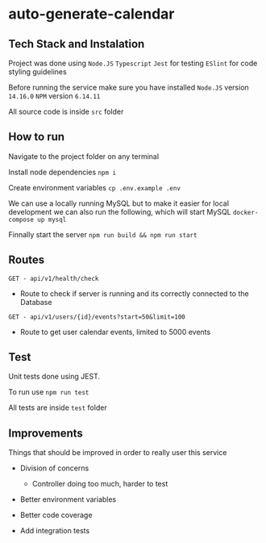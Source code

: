 # auto-generate-calendar

## Tech Stack and Instalation

Project was done using
`Node.JS`
`Typescript`
`Jest` for testing
`ESlint` for code styling guidelines

Before running the service make sure you have installed
`Node.JS` version  `14.16.0`
`NPM` version  `6.14.11`

All source code is inside `src` folder

## How to run

Navigate to the project folder on any terminal

Install node dependencies
`npm i`

Create environment variables
`cp .env.example .env`

We can use a locally running MySQL but to make it easier for local development we can also run the following, which will start MySQL
`docker-compose up mysql`

Finnally start the server
`npm run build && npm run start`

## Routes

`GET - api/v1/health/check`

- Route to check if server is running and its correctly connected to the Database

`GET - api/v1/users/{id}/events?start=50&limit=100`

- Route to get user calendar events, limited to 5000 events

## Test

Unit tests done using JEST.

To run use `npm run test`

All tests are inside `test` folder

## Improvements

Things that should be improved in order to really user this service

- Division of concerns
  - Controller doing too much, harder to test

- Better environment variables

- Better code coverage
- Add integration tests
